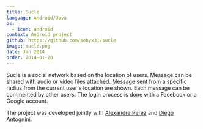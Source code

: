 ```yaml
---
title: Sucle
language: Android/Java
os:
  - icon: android
context: Android project
github: https://github.com/sebyx31/sucle
image: sucle.png
date: Jan 2014
order: 2014-01-20
---
```


Sucle is a social network based on the location of users. Message can be shared with audio or video files attached. Message sent from a specific radius from the current user's location are shown. Each message can be commented by other users. The login process is done with a Facebook or a Google account.

The project was developed jointly with [Alexandre Perez](https://perezapp.ch/) and [Diego Antognini](https://ch.linkedin.com/in/diegoantognini).
